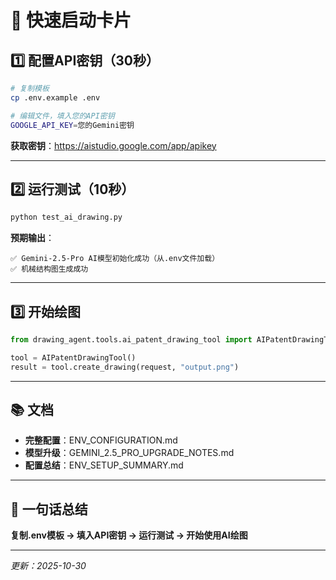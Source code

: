 # 🚀 快速启动卡片

## 1️⃣ 配置API密钥（30秒）

```bash
# 复制模板
cp .env.example .env

# 编辑文件，填入您的API密钥
GOOGLE_API_KEY=您的Gemini密钥
```

**获取密钥**：https://aistudio.google.com/app/apikey

---

## 2️⃣ 运行测试（10秒）

```bash
python test_ai_drawing.py
```

**预期输出**：
```
✅ Gemini-2.5-Pro AI模型初始化成功（从.env文件加载）
✅ 机械结构图生成成功
```

---

## 3️⃣ 开始绘图

```python
from drawing_agent.tools.ai_patent_drawing_tool import AIPatentDrawingTool

tool = AIPatentDrawingTool()
result = tool.create_drawing(request, "output.png")
```

---

## 📚 文档

- **完整配置**：ENV_CONFIGURATION.md
- **模型升级**：GEMINI_2.5_PRO_UPGRADE_NOTES.md
- **配置总结**：ENV_SETUP_SUMMARY.md

---

## 🎯 一句话总结

**复制.env模板 → 填入API密钥 → 运行测试 → 开始使用AI绘图**

---
*更新：2025-10-30*
